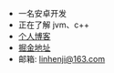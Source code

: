 - 一名安卓开发
- 正在了解 jvm、c++
- [个人博客](https://www.zakli.cn/)
- [掘金地址](https://juejin.im/user/2612095356509565/posts)
- 邮箱: linhenji@163.com      

<!--
**ZakAnun/ZakAnun** is a ✨ _special_ ✨ repository because its `README.md` (this file) appears on your GitHub profile.

Here are some ideas to get you started:

- 🔭 I’m currently working on ...
- 🌱 I’m currently learning ...
- 👯 I’m looking to collaborate on ...
- 🤔 I’m looking for help with ...
- 💬 Ask me about ...
- 📫 How to reach me: ...
- 😄 Pronouns: ...
- ⚡ Fun fact: ...
-->
